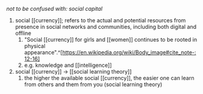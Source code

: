 *not to be confused with: social capital*

1. social [[currency]]; refers to the actual and potential resources from presence in social networks and communities, including both digital and offline
	1. "Social [[currency]] for girls and [[women]] continues to be rooted in physical appearance".^[https://en.wikipedia.org/wiki/Body_image#cite_note-:12-16]
	2. e.g. knowledge and [[intelligence]]
2. social [[currency]] → [[social learning theory]]
	1. the higher the available social [[currency]], the easier one can learn from others and them from you (social learning theory)